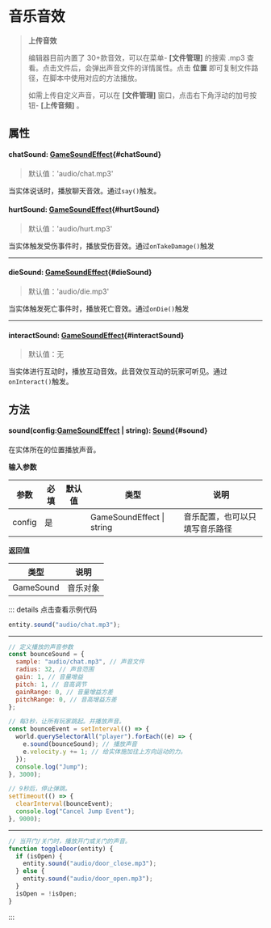 <script setup>
import '/style.css'
</script>

# 音乐音效

> **上传音效**
>
> 编辑器目前内置了 30+款音效，可以在菜单- **[文件管理]** 的搜索 .mp3 查看。点击文件后，会弹出声音文件的详情属性。点击 **位置** 即可复制文件路径，在脚本中使用对应的方法播放。
>
> 如需上传自定义声音，可以在 **[文件管理]** 窗口，点击右下角浮动的加号按钮- **[上传音频]** 。

## 属性

#### <font id="API" />chatSound<font id="Type">: [GameSoundEffect](/GameWorld/music#GameSoundEffect)</font>{#chatSound}

> 默认值：'audio/chat.mp3'

当实体说话时，播放聊天音效。通过`say()`触发。

#### <font id="API" />hurtSound<font id="Type">: [GameSoundEffect](/GameWorld/music#GameSoundEffect)</font>{#hurtSound}

> 默认值：'audio/hurt.mp3'

当实体触发受伤事件时，播放受伤音效。通过`onTakeDamage()`触发

---

#### <font id="API" />dieSound<font id="Type">: [GameSoundEffect](/GameWorld/music#GameSoundEffect)</font>{#dieSound}

> 默认值：'audio/die.mp3'

当实体触发死亡事件时，播放死亡音效。通过`onDie()`触发

---

#### <font id="API" />interactSound<font id="Type">: [GameSoundEffect](/GameWorld/music#GameSoundEffect)</font>{#interactSound}

> 默认值：无

当实体进行互动时，播放互动音效。此音效仅互动的玩家可听见。通过`onInteract()`触发。

## 方法

#### <font id="API" />sound(<font id="Type">config:[GameSoundEffect](/GameWorld/music#GameSoundEffect) | string</font>)<font id="Type">: [Sound](/Sound/)</font>{#sound}

在实体所在的位置播放声音。

**输入参数**

| **参数** | **必填** | **默认值** | **类型**                      | **说明**                       |
| -------- | -------- | ---------- | ----------------------------- | ------------------------------ |
| config   | 是       |            | GameSoundEffect &#124; string | 音乐配置，也可以只填写音乐路径 |

**返回值**

| **类型**  | **说明** |
| --------- | -------- |
| GameSound | 音乐对象 |

::: details 点击查看示例代码

```javascript
entity.sound("audio/chat.mp3");
```

---

```javascript
// 定义播放的声音参数
const bounceSound = {
  sample: "audio/chat.mp3", // 声音文件
  radius: 32, // 声音范围
  gain: 1, // 音量增益
  pitch: 1, // 音高调节
  gainRange: 0, // 音量增益方差
  pitchRange: 0, // 音高增益方差
};

// 每3秒，让所有玩家跳起。并播放声音。
const bounceEvent = setInterval(() => {
  world.querySelectorAll("player").forEach((e) => {
    e.sound(bounceSound); // 播放声音
    e.velocity.y += 1; // 给实体施加往上方向运动的力。
  });
  console.log("Jump");
}, 3000);

// 9秒后，停止弹跳。
setTimeout(() => {
  clearInterval(bounceEvent);
  console.log("Cancel Jump Event");
}, 9000);
```

---

```javascript
// 当开门/关门时，播放开门或关门的声音。
function toggleDoor(entity) {
  if (isOpen) {
    entity.sound("audio/door_close.mp3");
  } else {
    entity.sound("audio/door_open.mp3");
  }
  isOpen = !isOpen;
}
```

:::
